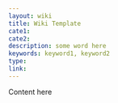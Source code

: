 ```yaml
---
layout: wiki
title: Wiki Template
cate1:
cate2:
description: some word here
keywords: keyword1, keyword2
type:
link:
---
```


Content here
